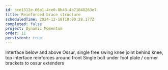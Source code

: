 ```yaml
---
id: bce1312e-66a1-4ce0-8b43-4b71048263e7
title: Reinforced brace structure
scheduledTime: 2024-12-18T18:00:28.177Z
completed: false
project: Dynamic Momentum
order: 11
persistent: true
---
```


Interface below and above Ossur, single free swing knee joint behind knee, top interface reinforces around front
Single bolt under foot plate / corner brackets to ossur extenders